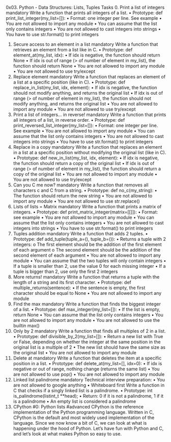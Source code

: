 0x03. Python - Data Structures: Lists, Tuples
Tasks
0. Print a list of integers
mandatory
Write a function that prints all integers of a list.
•	Prototype: def print_list_integer(my_list=[]):
•	Format: one integer per line. See example
•	You are not allowed to import any module
•	You can assume that the list only contains integers
•	You are not allowed to cast integers into strings
•	You have to use str.format() to print integers
1. Secure access to an element in a list
mandatory
Write a function that retrieves an element from a list like in C.
•	Prototype: def element_at(my_list, idx):
•	If idx is negative, the function should return None
•	If idx is out of range (> of number of element in my_list), the function should return None
•	You are not allowed to import any module
•	You are not allowed to use try/except
2. Replace element
mandatory
Write a function that replaces an element of a list at a specific position (like in C).
•	Prototype: def replace_in_list(my_list, idx, element):
•	If idx is negative, the function should not modify anything, and returns the original list
•	If idx is out of range (> of number of element in my_list), the function should not modify anything, and returns the original list
•	You are not allowed to import any module
•	You are not allowed to use try/except
3. Print a list of integers... in reverse!
mandatory
Write a function that prints all integers of a list, in reverse order.
•	Prototype: def print_reversed_list_integer(my_list=[]):
•	Format: one integer per line. See example
•	You are not allowed to import any module
•	You can assume that the list only contains integers
•	You are not allowed to cast integers into strings
•	You have to use str.format() to print integers
4. Replace in a copy
mandatory
Write a function that replaces an element in a list at a specific position without modifying the original list (like in C).
•	Prototype: def new_in_list(my_list, idx, element):
•	If idx is negative, the function should return a copy of the original list
•	If idx is out of range (> of number of element in my_list), the function should return a copy of the original list
•	You are not allowed to import any module
•	You are not allowed to use try/except
5. Can you C me now?
mandatory
Write a function that removes all characters c and C from a string.
•	Prototype: def no_c(my_string):
•	The function should return the new string
•	You are not allowed to import any module
•	You are not allowed to use str.replace()
6. Lists of lists = Matrix
mandatory
Write a function that prints a matrix of integers.
•	Prototype: def print_matrix_integer(matrix=[[]]):
•	Format: see example
•	You are not allowed to import any module
•	You can assume that the list only contains integers
•	You are not allowed to cast integers into strings
•	You have to use str.format() to print integers
7. Tuples addition
mandatory
Write a function that adds 2 tuples.
•	Prototype: def add_tuple(tuple_a=(), tuple_b=()):
•	Returns a tuple with 2 integers:
o	The first element should be the addition of the first element of each argument
o	The second element should be the addition of the second element of each argument
•	You are not allowed to import any module
•	You can assume that the two tuples will only contain integers
•	If a tuple is smaller than 2, use the value 0 for each missing integer
•	If a tuple is bigger than 2, use only the first 2 integers
8. More returns!
mandatory
Write a function that returns a tuple with the length of a string and its first character.
•	Prototype: def multiple_returns(sentence):
•	If the sentence is empty, the first character should be equal to None
•	You are not allowed to import any module
9. Find the max
mandatory
Write a function that finds the biggest integer of a list.
•	Prototype: def max_integer(my_list=[]):
•	If the list is empty, return None
•	You can assume that the list only contains integers
•	You are not allowed to import any module
•	You are not allowed to use the builtin max()
10. Only by 2
mandatory
Write a function that finds all multiples of 2 in a list.
•	Prototype: def divisible_by_2(my_list=[]):
•	Return a new list with True or False, depending on whether the integer at the same position in the original list is a multiple of 2
•	The new list should have the same size as the original list
•	You are not allowed to import any module
11. Delete at
mandatory
Write a function that deletes the item at a specific position in a list.
•	Prototype: def delete_at(my_list=[], idx=0):
•	If idx is negative or out of range, nothing change (returns the same list)
•	You are not allowed to use pop()
•	You are not allowed to import any module
13. Linked list palindrome
mandatory
Technical interview preparation:
•	You are not allowed to google anything
•	Whiteboard first
Write a function in C that checks if a singly linked list is a palindrome.
•	Prototype: int is_palindrome(listint_t **head);
•	Return: 0 if it is not a palindrome, 1 if it is a palindrome
•	An empty list is considered a palindrome
14. CPython #0: Python lists
#advanced
CPython is the reference implementation of the Python programming language. Written in C, CPython is the default and most widely used implementation of the language.
Since we now know a bit of C, we can look at what is happening under the hood of Python. Let’s have fun with Python and C, and let’s look at what makes Python so easy to use.